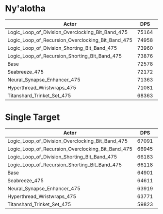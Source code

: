 # Ny'alotha
| Actor | DPS | Increase |
|---|:---:|:---:|
|Logic_Loop_of_Division_Overclocking_Bit_Band_475|75164|3.56%|
|Logic_Loop_of_Recursion_Overclocking_Bit_Band_475|74958|3.28%|
|Logic_Loop_of_Division_Shorting_Bit_Band_475|73960|1.90%|
|Logic_Loop_of_Recursion_Shorting_Bit_Band_475|73876|1.79%|
|Base|72578|0.00%|
|Seabreeze_475|72172|-0.56%|
|Neural_Synapse_Enhancer_475|71363|-1.67%|
|Hyperthread_Wristwraps_475|71081|-2.06%|
|Titanshard_Trinket_Set_475|68363|-5.81%|

# Single Target
| Actor | DPS | Increase |
|---|:---:|:---:|
|Logic_Loop_of_Division_Overclocking_Bit_Band_475|67091|3.37%|
|Logic_Loop_of_Recursion_Overclocking_Bit_Band_475|66945|3.15%|
|Logic_Loop_of_Division_Shorting_Bit_Band_475|66183|1.98%|
|Logic_Loop_of_Recursion_Shorting_Bit_Band_475|66118|1.88%|
|Base|64901|0.00%|
|Seabreeze_475|64611|-0.45%|
|Neural_Synapse_Enhancer_475|63919|-1.51%|
|Hyperthread_Wristwraps_475|63771|-1.74%|
|Titanshard_Trinket_Set_475|59823|-7.82%|
